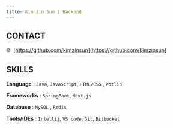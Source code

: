 ```yaml
---
title: Kim Jin Sun | Backend
---
```


## CONTACT

🌐  [https://github.com/kimzinsun](https://github.com/kimzinsun)

## SKILLS

**Language** : `Java`, `JavaScript`, `HTML/CSS` , `Kotlin`

**Frameworks** : `SpringBoot`, `Next.js`

**Database** : `MySQL` , `Redis`

**Tools/IDEs** : `Intellij`, `VS code`, `Git`, `Bitbucket`
